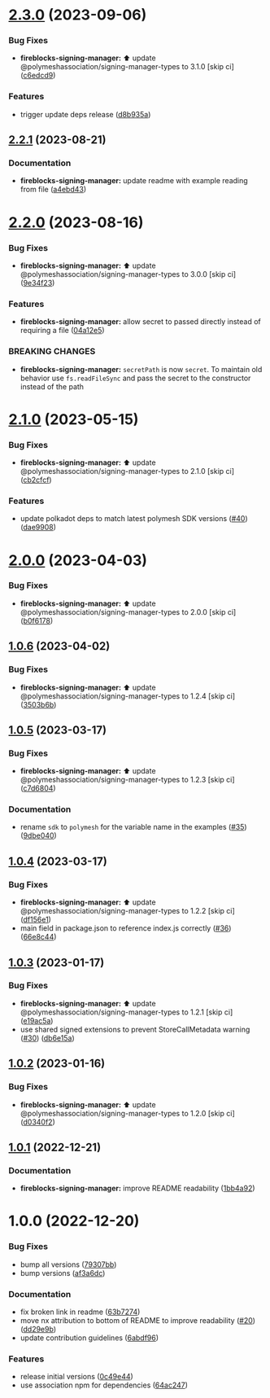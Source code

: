 # [2.3.0](https://github.com/PolymeshAssociation/signing-managers/compare/@polymeshassociation/fireblocks-signing-manager@2.2.1...@polymeshassociation/fireblocks-signing-manager@2.3.0) (2023-09-06)


### Bug Fixes

* **fireblocks-signing-manager:** :arrow_up: update @polymeshassociation/signing-manager-types to 3.1.0 [skip ci] ([c6edcd9](https://github.com/PolymeshAssociation/signing-managers/commit/c6edcd94ca0db5b2f32cb2761039ea1d8a6078f7))


### Features

* trigger update deps release ([d8b935a](https://github.com/PolymeshAssociation/signing-managers/commit/d8b935ab13c5909ceda4f9b2a93dd4145bd7fb84))

## [2.2.1](https://github.com/PolymeshAssociation/signing-managers/compare/@polymeshassociation/fireblocks-signing-manager@2.2.0...@polymeshassociation/fireblocks-signing-manager@2.2.1) (2023-08-21)


### Documentation

* **fireblocks-signing-manager:** update readme with example reading from file ([a4ebd43](https://github.com/PolymeshAssociation/signing-managers/commit/a4ebd43c2f54b7e79ce668a7704aa507741ee5d7))

# [2.2.0](https://github.com/PolymeshAssociation/signing-managers/compare/@polymeshassociation/fireblocks-signing-manager@2.1.0...@polymeshassociation/fireblocks-signing-manager@2.2.0) (2023-08-16)


### Bug Fixes

* **fireblocks-signing-manager:** :arrow_up: update @polymeshassociation/signing-manager-types to 3.0.0 [skip ci] ([9e34f23](https://github.com/PolymeshAssociation/signing-managers/commit/9e34f238fe299a80a0faecd67f97abd46069aa0f))


### Features

* **fireblocks-signing-manager:** allow secret to passed directly instead of requiring a file ([04a12e5](https://github.com/PolymeshAssociation/signing-managers/commit/04a12e52cad410f29c1a6793ccb5d0953c2e06b1))


### BREAKING CHANGES

* **fireblocks-signing-manager:** `secretPath` is now `secret`. To maintain old behavior use `fs.readFileSync` and
pass the secret to the constructor instead of the path

# [2.1.0](https://github.com/PolymeshAssociation/signing-managers/compare/@polymeshassociation/fireblocks-signing-manager@2.0.0...@polymeshassociation/fireblocks-signing-manager@2.1.0) (2023-05-15)


### Bug Fixes

* **fireblocks-signing-manager:** :arrow_up: update @polymeshassociation/signing-manager-types to 2.1.0 [skip ci] ([cb2cfcf](https://github.com/PolymeshAssociation/signing-managers/commit/cb2cfcf068fbae462ba906b299cc4a94842402ae))


### Features

* update polkadot deps to match latest polymesh SDK versions ([#40](https://github.com/PolymeshAssociation/signing-managers/issues/40)) ([dae9908](https://github.com/PolymeshAssociation/signing-managers/commit/dae99085a3c691bcc7a4ea2b0fe3b753f52c07a5))

# [2.0.0](https://github.com/PolymeshAssociation/signing-managers/compare/@polymeshassociation/fireblocks-signing-manager@1.0.6...@polymeshassociation/fireblocks-signing-manager@2.0.0) (2023-04-03)


### Bug Fixes

* **fireblocks-signing-manager:** :arrow_up: update @polymeshassociation/signing-manager-types to 2.0.0 [skip ci] ([b0f6178](https://github.com/PolymeshAssociation/signing-managers/commit/b0f617870be00960fcf233a3e15a5a03321926c0))

## [1.0.6](https://github.com/PolymeshAssociation/signing-managers/compare/@polymeshassociation/fireblocks-signing-manager@1.0.5...@polymeshassociation/fireblocks-signing-manager@1.0.6) (2023-04-02)


### Bug Fixes

* **fireblocks-signing-manager:** :arrow_up: update @polymeshassociation/signing-manager-types to 1.2.4 [skip ci] ([3503b6b](https://github.com/PolymeshAssociation/signing-managers/commit/3503b6b13f2c457cf27e22584ea67e26a2222454))

## [1.0.5](https://github.com/PolymeshAssociation/signing-managers/compare/@polymeshassociation/fireblocks-signing-manager@1.0.4...@polymeshassociation/fireblocks-signing-manager@1.0.5) (2023-03-17)


### Bug Fixes

* **fireblocks-signing-manager:** :arrow_up: update @polymeshassociation/signing-manager-types to 1.2.3 [skip ci] ([c7d6804](https://github.com/PolymeshAssociation/signing-managers/commit/c7d68048726c90285920d660b8fdcb6f1cd17d0a))


### Documentation

* rename `sdk` to `polymesh` for the variable name in the examples ([#35](https://github.com/PolymeshAssociation/signing-managers/issues/35)) ([9dbe040](https://github.com/PolymeshAssociation/signing-managers/commit/9dbe0407329afe539bebc159febbebde35fbd967))

## [1.0.4](https://github.com/PolymeshAssociation/signing-managers/compare/@polymeshassociation/fireblocks-signing-manager@1.0.3...@polymeshassociation/fireblocks-signing-manager@1.0.4) (2023-03-17)


### Bug Fixes

* **fireblocks-signing-manager:** :arrow_up: update @polymeshassociation/signing-manager-types to 1.2.2 [skip ci] ([df156e1](https://github.com/PolymeshAssociation/signing-managers/commit/df156e16fd815a54576a4754c4f8873f289ec301))
* main field in package.json to reference index.js correctly ([#36](https://github.com/PolymeshAssociation/signing-managers/issues/36)) ([66e8c44](https://github.com/PolymeshAssociation/signing-managers/commit/66e8c44ecc306b168a17e382b95996afa5853b8e))

## [1.0.3](https://github.com/PolymeshAssociation/signing-managers/compare/@polymeshassociation/fireblocks-signing-manager@1.0.2...@polymeshassociation/fireblocks-signing-manager@1.0.3) (2023-01-17)


### Bug Fixes

* **fireblocks-signing-manager:** :arrow_up: update @polymeshassociation/signing-manager-types to 1.2.1 [skip ci] ([e19ac5a](https://github.com/PolymeshAssociation/signing-managers/commit/e19ac5a75ae875e90a937aef3e3b7ca80708d818))
* use shared signed extensions to prevent StoreCallMetadata warning ([#30](https://github.com/PolymeshAssociation/signing-managers/issues/30)) ([db6e15a](https://github.com/PolymeshAssociation/signing-managers/commit/db6e15a2ae25ff97b749a292940ba9f12a37acdb))

## [1.0.2](https://github.com/PolymeshAssociation/signing-managers/compare/@polymeshassociation/fireblocks-signing-manager@1.0.1...@polymeshassociation/fireblocks-signing-manager@1.0.2) (2023-01-16)


### Bug Fixes

* **fireblocks-signing-manager:** :arrow_up: update @polymeshassociation/signing-manager-types to 1.2.0 [skip ci] ([d0340f2](https://github.com/PolymeshAssociation/signing-managers/commit/d0340f20dbc08802ff593fe3be6ca58420293d05))

## [1.0.1](https://github.com/PolymeshAssociation/signing-managers/compare/@polymeshassociation/fireblocks-signing-manager@1.0.0...@polymeshassociation/fireblocks-signing-manager@1.0.1) (2022-12-21)


### Documentation

* **fireblocks-signing-manager:** improve README readability ([1bb4a92](https://github.com/PolymeshAssociation/signing-managers/commit/1bb4a92719e56e04f440f7299bd50dc4da8ab056))

# 1.0.0 (2022-12-20)


### Bug Fixes

* bump all versions ([79307bb](https://github.com/PolymeshAssociation/signing-managers/commit/79307bb7aa18ef8abdd94865da7eed53997fe267))
* bump versions ([af3a6dc](https://github.com/PolymeshAssociation/signing-managers/commit/af3a6dc9336bfa5d9d5fbe14d91165d056567165))


### Documentation

* fix broken link in readme ([63b7274](https://github.com/PolymeshAssociation/signing-managers/commit/63b7274e78b99a712d5a92c3add52f067ba2cec8))
* move nx attribution to bottom of README to improve readability ([#20](https://github.com/PolymeshAssociation/signing-managers/issues/20)) ([dd29e9b](https://github.com/PolymeshAssociation/signing-managers/commit/dd29e9b32a07a73834d0c77d38aafe34e8e288ed))
* update contribution guidelines ([6abdf96](https://github.com/PolymeshAssociation/signing-managers/commit/6abdf96151f69584824a050e0bef13de0338acde))


### Features

* release initial versions ([0c49e44](https://github.com/PolymeshAssociation/signing-managers/commit/0c49e441b4e68df3a9cc3985b11ade0de0a0f2a3))
* use association npm for dependencies ([64ac247](https://github.com/PolymeshAssociation/signing-managers/commit/64ac247ffc67fdd359bf1da73ad2df39d0b536ad))
